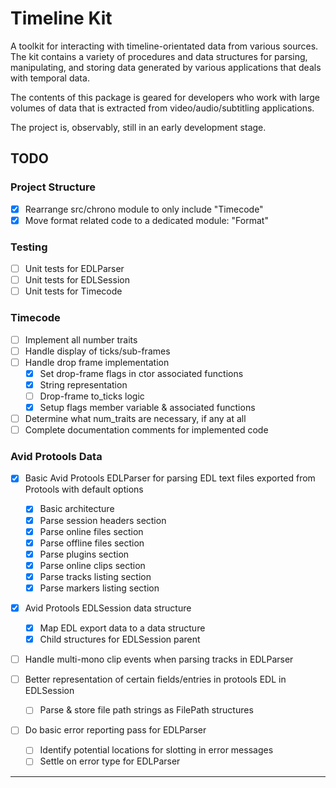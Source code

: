 # Timeline Kit

A toolkit for interacting with timeline-orientated data from various sources.
The kit contains a variety of procedures and data structures for parsing, manipulating,
and storing data generated by various applications that deals with temporal data.

The contents of this package is geared for developers who work with large volumes of data
that is extracted from video/audio/subtitling applications.

The project is, observably, still in an early development stage.

## TODO

### Project Structure

- [x] Rearrange src/chrono module to only include "Timecode"
- [x] Move format related code to a dedicated module: "Format"

### Testing

- [ ] Unit tests for EDLParser
- [ ] Unit tests for EDLSession
- [ ] Unit tests for Timecode

### Timecode

- [ ] Implement all number traits
- [ ] Handle display of ticks/sub-frames
- [ ] Handle drop frame implementation
    - [x] Set drop-frame flags in ctor associated functions
    - [x] String representation
    - [ ] Drop-frame to_ticks logic
    - [x] Setup flags member variable & associated functions
- [ ] Determine what num_traits are necessary, if any at all
- [ ] Complete documentation comments for implemented code

### Avid Protools Data

- [x] Basic Avid Protools EDLParser for parsing EDL text files exported from Protools with default options
    - [x] Basic architecture
    - [x] Parse session headers section
    - [x] Parse online files section
    - [x] Parse offline files section
    - [x] Parse plugins section
    - [x] Parse online clips section
    - [x] Parse tracks listing section
    - [x] Parse markers listing section

- [x] Avid Protools EDLSession data structure 
    - [x] Map EDL export data to a data structure
    - [x] Child structures for EDLSession parent

- [ ] Handle multi-mono clip events when parsing tracks in EDLParser

- [ ] Better representation of certain fields/entries in protools EDL in EDLSession
    - [ ] Parse & store file path strings as FilePath structures

- [ ] Do basic error reporting pass for EDLParser
    - [ ] Identify potential locations for slotting in error messages
    - [ ] Settle on error type for EDLParser

___
